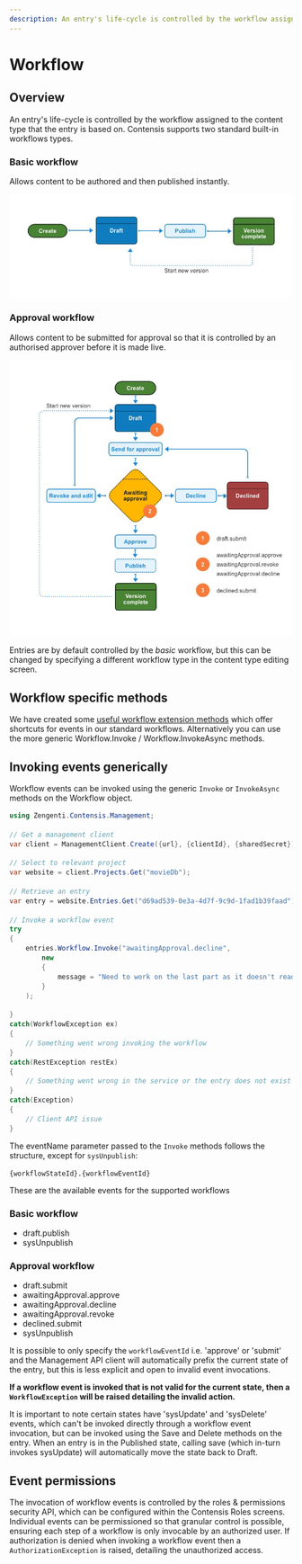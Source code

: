 ```yaml
---
description: An entry's life-cycle is controlled by the workflow assigned to the content type that the entry is based on.
---
```

# Workflow

## Overview

An entry's life-cycle is controlled by the workflow assigned to the content type that the entry is based on. Contensis supports two standard built-in workflows types.

### Basic workflow

Allows content to be authored and then published instantly.

![Basic workflow](/images/basic-workflow.png "Basic workflow")

### Approval workflow

Allows content to be submitted for approval so that it is controlled by an authorised approver before it is made live.

![Approval workflow](/images/approval-workflow.png "Approval workflow")

Entries are by default controlled by the *basic* workflow, but this can be changed by specifying a different workflow type in the content type editing screen.

## Workflow specific methods

We have created some [useful workflow extension methods](/model/workflowExtensions.md) which offer shortcuts for events in our standard workflows. Alternatively you can use the more generic Workflow.Invoke / Workflow.InvokeAsync methods.

## Invoking events generically

Workflow events can be invoked using the generic `Invoke` or `InvokeAsync` methods on the Workflow object.

```cs
using Zengenti.Contensis.Management;

// Get a management client
var client = ManagementClient.Create({url}, {clientId}, {sharedSecret});

// Select to relevant project 
var website = client.Projects.Get("movieDb");

// Retrieve an entry
var entry = website.Entries.Get("d69ad539-0e3a-4d7f-9c9d-1fad1b39faad");

// Invoke a workflow event
try
{
    entries.Workflow.Invoke("awaitingApproval.decline",
        new
        {
            message = "Need to work on the last part as it doesn't read very well..."
        }
    );

}
catch(WorkflowException ex)
{
    // Something went wrong invoking the workflow
}
catch(RestException restEx)
{
    // Something went wrong in the service or the entry does not exist
}
catch(Exception)
{
    // Client API issue
}

```

The eventName parameter passed to the `Invoke` methods follows the structure, except for `sysUnpublish`:

`{workflowStateId}.{workflowEventId}`

These are the available events for the supported workflows

### Basic workflow

- draft.publish
- sysUnpublish

### Approval workflow

- draft.submit
- awaitingApproval.approve
- awaitingApproval.decline
- awaitingApproval.revoke
- declined.submit
- sysUnpublish

It is possible to only specify the `workflowEventId` i.e. 'approve' or 'submit' and the Management API client will automatically prefix the current state of the entry, but this is less explicit and open to invalid event invocations.

**If a workflow event is invoked that is not valid for the current state, then a `WorkflowException` will be raised detailing the invalid action.**

It is important to note certain states have 'sysUpdate' and 'sysDelete' events, which can't be invoked directly through a workflow event invocation, but can be invoked using the Save and Delete methods on the entry. When an entry is in the Published state, calling save (which in-turn invokes sysUpdate) will automatically move the state back to Draft.

## Event permissions

The invocation of workflow events is controlled by the roles & permissions security API, which can be configured within the Contensis Roles screens. Individual events can be permissioned so that granular control is possible, ensuring each step of a workflow is only invocable by an authorized user. If authorization is denied when invoking a workflow event then a `AuthorizationException` is raised, detailing the unauthorized access.
